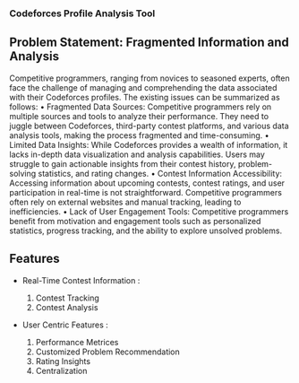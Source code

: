 ### Codeforces Profile Analysis Tool

## Problem Statement: Fragmented Information and Analysis
Competitive programmers, ranging from novices to seasoned experts, often face the challenge of managing and comprehending the data associated with their Codeforces profiles. The existing issues can be summarized as follows:
•	Fragmented Data Sources: Competitive programmers rely on multiple sources and tools to analyze their performance. They need to juggle between Codeforces, third-party contest platforms, and various data analysis tools, making the process fragmented and time-consuming.
•	Limited Data Insights: While Codeforces provides a wealth of information, it lacks in-depth data visualization and analysis capabilities. Users may struggle to gain actionable insights from their contest history, problem-solving statistics, and rating changes.
•	Contest Information Accessibility: Accessing information about upcoming contests, contest ratings, and user participation in real-time is not straightforward. Competitive programmers often rely on external websites and manual tracking, leading to inefficiencies.
•	Lack of User Engagement Tools: Competitive programmers benefit from motivation and engagement tools such as personalized statistics, progress tracking, and the ability to explore unsolved problems.


## Features

* Real-Time Contest Information :
    1. Contest Tracking
    2. Contest Analysis

* User Centric Features :
    1. Performance Metrices
    2. Customized Problem Recommendation
    3. Rating Insights
    4. Centralization
       


